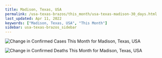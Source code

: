 ```yaml
---
title: Madison, Texas, USA
permalink: /usa-texas-brazos/this_month/usa-texas-madison-30_days.html
last_updated: Apr 11, 2022
keywords: ["Madison, Texas, USA", "This Month"]
sidebar: usa-texas-brazos_sidebar
---
```


![Change in Confirmed Cases This Month for Madison, Texas, USA](/covid_tracker/images/graphs/usa-texas-madison-delta_confirmed-30_days_graph.png)

![Change in Confirmed Deaths This Month for Madison, Texas, USA](/covid_tracker/images/graphs/usa-texas-madison-delta_deaths-30_days_graph.png)
